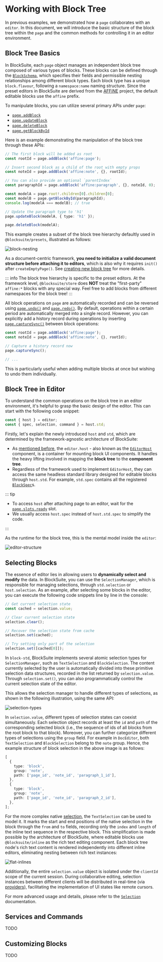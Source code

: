 # Working with Block Tree

In previous examples, we demonstrated how a `page` collaborates with an `editor`. In this document, we will introduce the basic structure of the block tree within the `page` and the common methods for controlling it in an editor environment.

## Block Tree Basics

In BlockSuite, each `page` object manages an independent block tree composed of various types of blocks. These blocks can be defined through the [`BlockSchema`](./block-schema.md), which specifies their fields and permissible nesting relationships among different block types. Each block type has a unique `block.flavour`, following a `namespace:name` naming structure. Since the preset editors in BlockSuite are derived from the [AFFiNE](https://github.com/toeverything/AFFiNE) project, the default editable blocks use the `affine` prefix.

To manipulate blocks, you can utilize several primary APIs under `page`:

- [`page.addBlock`](/api/@blocksuite/store/classes/Page.html#addblock)
- [`page.updateBlock`](/api/@blocksuite/store/classes/Page.html#updateblock)
- [`page.deleteBlock`](/api/@blocksuite/store/classes/Page.html#deleteblock)
- [`page.getBlockById`](/api/@blocksuite/store/classes/Page.html#getblockbyid)

Here is an example demonstrating the manipulation of the block tree through these APIs:

```ts
// The first block will be added as root
const rootId = page.addBlock('affine:page');

// Insert second block as a child of the root with empty props
const noteId = page.addBlock('affine:note', {}, rootId);

// You can also provide an optional `parentIndex`
const paragraphId = page.addBlock('affine:paragraph', {}, noteId, 0);

const modelA = page.root!.children[0].children[0];
const modelB = page.getBlockById(paragraphId);
console.log(modelA === modelB); // true

// Update the paragraph type to 'h1'
page.updateBlock(modelA, { type: 'h1' });

page.deleteBlock(modelA);
```

This example creates a subset of the block tree hierarchy defaultly used in `@blocksuite/presets`, illustrated as follows:

![block-nesting](./images/block-nesting.png)

As a document-centric framework, **you need to initialize a valid document structure before attaching it to editors**, which is also why it requires `init()` after `createEmptyPage()`. See [creating new block tree](./data-persistence#creating-new-block-tree) for more details.

::: info
The block tree hierarchy is specific to the preset editors. At the framework level, `@blocksuite/store` does **NOT** treat the "first-party" `affine:*` blocks with any special way. Feel free to add blocks from different namespaces for the block tree!
:::

All block operations on `page` are automatically recorded and can be reversed using [`page.undo()`](/api/@blocksuite/store/classes/Page.html#undo) and [`page.redo()`](/api/@blocksuite/store/classes/Page.html#redo). By default, operations within a certain period are automatically merged into a single record. However, you can explicitly add a history record during operations by inserting [`page.captureSync()`](/api/@blocksuite/store/classes/Page.html#capturesync) between block operations:

```ts
const rootId = page.addBlock('affine:page');
const noteId = page.addBlock('affine:note', {}, rootId);

// Capture a history record now
page.captureSync();

// ...
```

This is particularly useful when adding multiple blocks at once but wishing to undo them individually.

## Block Tree in Editor

To understand the common operations on the block tree in an editor environment, it's helpful to grasp the basic design of the editor. This can start with the following code snippet:

```ts
const { host } = editor;
const { spec, selection, command } = host.std;
```

Firstly, let's explain the newly introduced `host` and `std`, which are determined by the framework-agnostic architecture of BlockSuite:

- As [mentioned before](./component-types#composing-editors-by-blocks), the `editor.host` - also known as the [`EditorHost`](/api/@blocksuite/lit/) component, is a container for mounting block UI components. It handles the heavy lifting involved in mapping the **block tree** to the **component tree**.
- Regardless of the framework used to implement `EditorHost`, they can access the same headless standard library designed for editable blocks through `host.std`. For example, `std.spec` contains all the registered [`BlockSpec`](./block-spec)s.

::: tip

- To access `host` after attaching page to an editor, wait for the [`page.slots.ready`](/api/@blocksuite/store/classes/Page.html#ready-1) slot.
- We usually access `host.spec` instead of `host.std.spec` to simplify the code.

:::

As the runtime for the block tree, this is the mental model inside the `editor`:

![editor-structure](./images/editor-structure.png)

## Selecting Blocks

The essence of editor lies in allowing users to **dynamically select and modify** the data. In BlockSuite, you can use the `SelectionManager`, which is responsible for managing selections, through `std.selection` or `host.selection`. As an example, after selecting some blocks in the editor, you can execute the following code snippets line by line in the console:

```ts
// Get current selection state
const cached = selection.value;

// Clear current selection state
selection.clear();

// Recover the selection state from cache
selection.set(cached);

// Try setting only part of the selection
selection.set([cached[0]]);
```

In `block-std`, BlockSuite implements several atomic selection types for `SelectionManager`, such as `TextSelection` and `BlockSelection`. The content currently selected by the user is automatically divided into these primitive selection data structures, recorded in the list returned by `selection.value`. Through `selection.set()`, you can also programmatically control the current selection state of the editor.

This allows the selection manager to handle different types of selections, as shown in the following illustration, using the same API:

![selection-types](./images/selection-types.png)

In `selection.value`, different types of selection states can coexist simultaneously. Each selection object records at least the `id` and `path` of the corresponding selected block (i.e., the sequence of ids of all blocks from the root block to that block). Moreover, you can further categorize different types of selections using the `group` field. For example in `DocEditor`, both `TextSelection` and `BlockSelection` belong to the `note` group. Hence, the example structure of block selection in the above image is as follows:

```ts
[
  {
    type: 'block',
    group: 'note',
    path: ['page_id', 'note_id', 'paragraph_1_id'],
  },
  {
    type: 'block',
    group: 'note',
    path: ['page_id', 'note_id', 'paragraph_2_id'],
  },
];
```

For the more complex native [selection](https://developer.mozilla.org/en-US/docs/Web/API/Selection), the `TextSelection` can be used to model it. It marks the start and end positions of the native selection in the block through the `from` and `to` fields, recording only the `index` and `length` of the inline text sequence in the respective block. This simplification is made possible by the architecture of BlockSuite, where editable blocks use `@blocksuite/inline` as the rich text editing component. Each block tree node's rich text content is rendered independently into different inline editors, eliminating nesting between rich text instances:

![flat-inlines](./images/flat-inlines.png)

Additionally, the entire `selection.value` object is isolated under the `clientId` scope of the current session. During collaborative editing, selection instances between different clients will be distributed in real-time (via [providers](./data-persistence#provider-based-persistence)), facilitating the implementation of UI states like remote cursors.

For more advanced usage and details, please refer to the [`Selection`](./selection) documentation.

## Services and Commands

TODO

## Customizing Blocks

TODO
